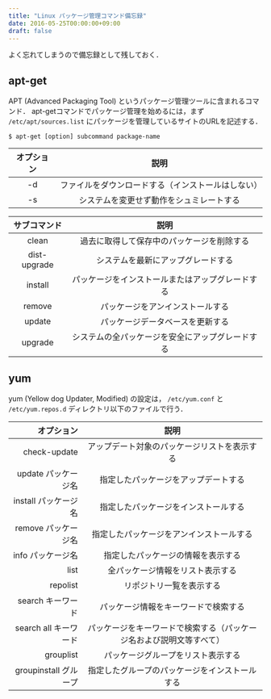 ```yaml
---
title: "Linux パッケージ管理コマンド備忘録"
date: 2016-05-25T00:00:00+09:00
draft: false
---
```


よく忘れてしまうので備忘録として残しておく．

## apt-get
APT (Advanced Packaging Tool) というパッケージ管理ツールに含まれるコマンド．
apt-getコマンドでパッケージ管理を始めるには，まず `/etc/apt/sources.list` にパッケージを管理しているサイトのURLを記述する．

```
$ apt-get [option] subcommand package-name
```

| オプション | 説明                                               |
|:----------:|:--------------------------------------------------:|
| -d         | ファイルをダウンロードする（インストールはしない） |
| -s         | システムを変更せず動作をシュミレートする           |

| サブコマンド | 説明                                             |
|:------------:|:------------------------------------------------:|
| clean        | 過去に取得して保存中のパッケージを削除する       |
| dist-upgrade | システムを最新にアップグレードする               |
| install      | パッケージをインストールまたはアップグレードする |
| remove       | パッケージをアンインストールする                 |
| update       | パッケージデータベースを更新する                 |
| upgrade      | システムの全パッケージを安全にアップグレードする |

## yum
yum (Yellow dog Updater, Modified) の設定は， `/etc/yum.conf` と `/etc/yum.repos.d` ディレクトリ以下のファイルで行う．

| オプション            | 説明                                                                 |
|----------------------:|:--------------------------------------------------------------------:|
| check-update          | アップデート対象のパッケージリストを表示する                         |
| update パッケージ名   | 指定したパッケージをアップデートする                                 |
| install パッケージ名  | 指定したパッケージをインストールする                                 |
| remove パッケージ名   | 指定したパッケージをアンインストールする                             |
| info パッケージ名     | 指定したパッケージの情報を表示する                                   |
| list                  | 全パッケージ情報をリスト表示する                                     |
| repolist              | リポジトリ一覧を表示する                                             |
| search キーワード     | パッケージ情報をキーワードで検索する                                 |
| search all キーワード | パッケージをキーワードで検索する（パッケージ名および説明文等すべて） |
| grouplist             | パッケージグループをリスト表示する                                   |
| groupinstall グループ | 指定したグループのパッケージをインストールする                       |
